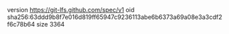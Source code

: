 version https://git-lfs.github.com/spec/v1
oid sha256:63ddd9b8f7e016d819ff65947c9236113abe6b6373a69a08e3a3cdf2f6c78b64
size 3364
